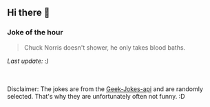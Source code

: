 ## Hi there 👋

### Joke of the hour
<!-- joke -->
>Chuck Norris doesn't shower, he only takes blood baths.
<!-- /joke -->
*Last update: :)*

<br><br>
Disclaimer: The jokes are from the [Geek-Jokes-api](https://github.com/sameerkumar18/geek-joke-api) and are randomly selected. That's why they are unfortunately often not funny. :D
